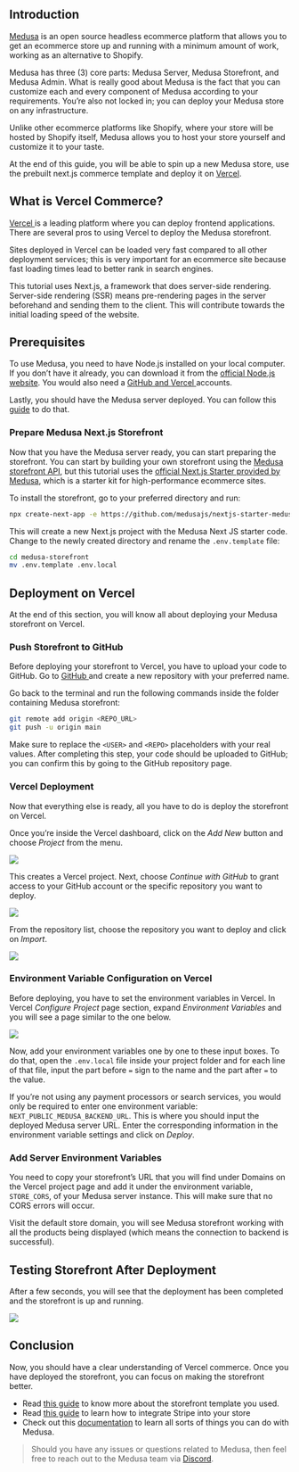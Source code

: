 
## Introduction


[Medusa](http://medusajs.com) is an open source headless ecommerce platform that allows you to get an ecommerce store up and running with a minimum amount of work, working as an alternative to Shopify. 


Medusa has three (3) core parts: Medusa Server, Medusa Storefront, and Medusa Admin. What is really good about Medusa is the fact that you can customize each and every component of Medusa according to your requirements. You’re also not locked in; you can deploy your Medusa store on any infrastructure.


Unlike other ecommerce platforms like Shopify, where your store will be hosted by Shopify itself, Medusa allows you to host your store yourself and customize it to your taste.


At the end of this guide, you will be able to spin up a new Medusa store, use the prebuilt next.js commerce template and deploy it on [Vercel](https://vercel.com/docs).


## What is Vercel Commerce?


[Vercel ](http://vercel.com)is a leading platform where you can deploy frontend applications. There are several pros to using Vercel to deploy the Medusa storefront. 


Sites deployed in Vercel can be loaded very fast compared to all other deployment services; this is very important for an ecommerce site because fast loading times lead to better rank in search engines.


This tutorial uses Next.js, a framework that does server-side rendering. Server-side rendering (SSR) means pre-rendering pages in the server beforehand and sending them to the client. This will contribute towards the initial loading speed of the website.


## Prerequisites


To use Medusa, you need to have Node.js installed on your local computer. If you don’t have it already, you can download it from the [official Node.js website](https://nodejs.org/en/). You would also need a [GitHub and ](https://github.com)[Vercel ](http://vercel.com)accounts.


Lastly, you should have the Medusa server deployed. You can follow this [guide](https://docs.medusajs.com/admin/quickstart/) to do that.


### Prepare Medusa Next.js Storefront


Now that you have the Medusa server ready, you can start preparing the storefront. You can start by building your own storefront using the [Medusa storefront API](https://docs.medusajs.com/api/store), but this tutorial uses the [official Next.js Starter provided by Medusa](https://github.com/medusajs/nextjs-starter-medusa), which is a starter kit for high-performance ecommerce sites.


To install the storefront, go to your preferred directory and run:


```bash
npx create-next-app -e https://github.com/medusajs/nextjs-starter-medusa medusa-storefront
```


This will create a new Next.js project with the Medusa Next JS starter code. Change to the newly created directory and rename the `.env.template` file:


```bash
cd medusa-storefront
mv .env.template .env.local
```


## Deployment on Vercel


At the end of this section, you will know all about deploying your Medusa storefront on Vercel.


### **Push Storefront to GitHub**


Before deploying your storefront to Vercel, you have to upload your code to GitHub. Go to [GitHub ](https://github.com)and create a new repository with your preferred name.


Go back to the terminal and run the following commands inside the folder containing Medusa storefront:


```bash
git remote add origin <REPO_URL>
git push -u origin main
```


Make sure to replace the `<USER>` and `<REPO>` placeholders with your real values. After completing this step, your code should be uploaded to GitHub; you can confirm this by going to the GitHub repository page.


### Vercel Deployment


Now that everything else is ready, all you have to do is deploy the storefront on Vercel.


Once you’re inside the Vercel dashboard, click on the _Add New_ button and choose _Project_ from the menu.


![](//XkRO2Zty7w.png)


This creates a Vercel project. Next, choose _Continue with GitHub_ to grant access to your GitHub account or the specific repository you want to deploy.


![](//Ygx1wIIBvt.png)


From the repository list, choose the repository you want to deploy and click on _Import_.


![](//rHJV7n-UXt.png)


### Environment Variable Configuration on Vercel


Before deploying, you have to set the environment variables in Vercel. In Vercel _Configure Project_ page section, expand _Environment Variables_ and you will see a page similar to the one below. 


![](//qDlpILLVXd.png)


Now, add your environment variables one by one to these input boxes. To do that, open the `.env.local` file inside your project folder and for each line of that file, input the part before `=` sign to the name and the part after `=` to the value.


If you’re not using any payment processors or search services, you would only be required to enter one environment variable: `NEXT_PUBLIC_MEDUSA_BACKEND_URL`. This is where you should input the deployed Medusa server URL. Enter the corresponding information in the environment variable settings and click on _Deploy_.


### Add Server Environment Variables


You need to copy your storefront’s URL that you will find under Domains on the Vercel project page and add it under the environment variable, `STORE_CORS`, of your Medusa server instance. This will make sure that no CORS errors will occur.


Visit the default store domain, you will see Medusa storefront working with all the products being displayed (which means the connection to backend is successful).


## Testing Storefront After Deployment


After a few seconds, you will see that the deployment has been completed and the storefront is up and running.


![](//RKq6ppjkjS.png)


## Conclusion


Now, you should have a clear understanding of Vercel commerce. Once you have deployed the storefront, you can focus on making the storefront better. 

- Read [this guide](https://docs.medusajs.com/starters/nextjs-medusa-starter) to know more about the storefront template you used.
- Read [this guide](https://docs.medusajs.com/add-plugins/stripe/) to learn how to integrate Stripe into your store
- Check out this [documentation](https://docs.medusajs.com/) to learn all sorts of things you can do with Medusa.

> Should you have any issues or questions related to Medusa, then feel free to reach out to the Medusa team via [Discord](https://discord.gg/F87eGuwkTp).

